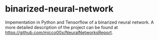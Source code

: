 # binarized-neural-network
Impementation in Python and Tensorflow of a binarized neural network. A more detailed description of the project can be found at https://github.com/micco00x/NeuralNetworksReport.
